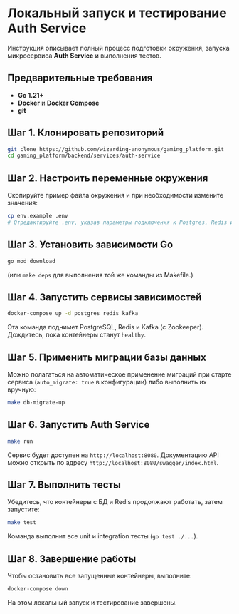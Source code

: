 <!-- File: backend/services/auth-service/docs/local_setup_and_testing.md -->
# Локальный запуск и тестирование Auth Service

Инструкция описывает полный процесс подготовки окружения, запуска микросервиса **Auth Service** и выполнения тестов.

## Предварительные требования

- **Go 1.21+**
- **Docker** и **Docker Compose**
- **git**

## Шаг 1. Клонировать репозиторий

```bash
git clone https://github.com/wizarding-anonymous/gaming_platform.git
cd gaming_platform/backend/services/auth-service
```

## Шаг 2. Настроить переменные окружения

Скопируйте пример файла окружения и при необходимости измените значения:

```bash
cp env.example .env
# Отредактируйте .env, указав параметры подключения к Postgres, Redis и Kafka
```

## Шаг 3. Установить зависимости Go

```bash
go mod download
```

(или `make deps` для выполнения той же команды из Makefile.)

## Шаг 4. Запустить сервисы зависимостей

```bash
docker-compose up -d postgres redis kafka
```

Эта команда поднимет PostgreSQL, Redis и Kafka (с Zookeeper). Дождитесь, пока контейнеры станут `healthy`.

## Шаг 5. Применить миграции базы данных

Можно полагаться на автоматическое применение миграций при старте сервиса (`auto_migrate: true` в конфигурации) либо выполнить их вручную:

```bash
make db-migrate-up
```

## Шаг 6. Запустить Auth Service

```bash
make run
```

Сервис будет доступен на `http://localhost:8080`. Документацию API можно открыть по адресу `http://localhost:8080/swagger/index.html`.

## Шаг 7. Выполнить тесты

Убедитесь, что контейнеры с БД и Redis продолжают работать, затем запустите:

```bash
make test
```

Команда выполнит все unit и integration тесты (`go test ./...`).

## Шаг 8. Завершение работы

Чтобы остановить все запущенные контейнеры, выполните:

```bash
docker-compose down
```

На этом локальный запуск и тестирование завершены.
